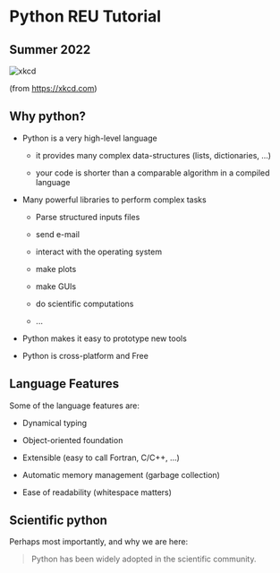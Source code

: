 # Python REU Tutorial
## Summer 2022

![xkcd](01-python/python.png)

(from https://xkcd.com)

## Why python?

* Python is a very high-level language

  * it provides many complex data-structures (lists, dictionaries, ...)

  * your code is shorter than a comparable algorithm in a compiled language

* Many powerful libraries to perform complex tasks

  * Parse structured inputs files

  * send e-mail

  * interact with the operating system

  * make plots

  * make GUIs

  * do scientific computations

  * ...

* Python makes it easy to prototype new tools

* Python is cross-platform and Free

## Language Features

Some of the language features are:

* Dynamical typing

* Object-oriented foundation

* Extensible (easy to call Fortran, C/C++, ...)

* Automatic memory management (garbage collection)

* Ease of readability (whitespace matters)


## Scientific python

Perhaps most importantly, and why we are here:

> Python has been widely adopted in the scientific community.

